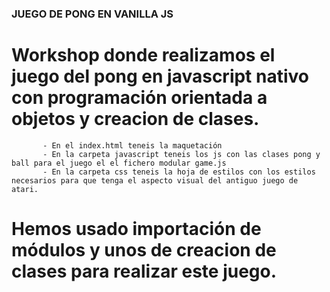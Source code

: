 ### JUEGO DE PONG EN VANILLA JS

  # Workshop donde realizamos el juego del pong en javascript nativo con programación orientada a objetos y creacion de clases.
          
           - En el index.html teneis la maquetación
           - En la carpeta javascript teneis los js con las clases pong y ball para el juego el el fichero modular game.js
           - En la carpeta css teneis la hoja de estilos con los estilos necesarios para que tenga el aspecto visual del antiguo juego de atari.
           
  # Hemos usado importación de módulos y unos de creacion de clases para realizar este juego. 
  
  
       
